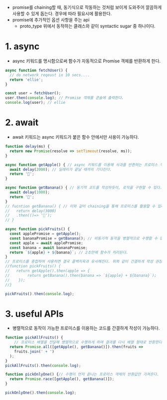 - promise를 chaining할 때, 동기식으로 작동하는 것처럼 보이게 도와주어 깔끔하게 사용할 수 있게 돕는다. 경우에 따라 필요시에 활용한다.
- promise에 추가적인 옵션 사항을 주는 api
    - proto_type 위에서 동작하는 클래스와 같이 syntactic sugar 중 하나이다.

# 1. async

- async 키워드를 명시함으로써 함수가 자동적으로 Promise 객체를 반환하게 한다.

```jsx
async function fetchUser() {
  // do network reqeust in 10 secs....
  return 'ellie';
}

const user = fetchUser();
user.then(console.log); // Promise 객체를 콘솔에 출력한다.
console.log(user); // ellie
```

# 2. await

- await 키워드는 async 키워드가 붙은 함수 안에서만 사용이 가능하다.

```jsx
function delay(ms) {
  return new Promise(resolve => setTimeout(resolve, ms));
}

async function getApple() { // async 키워드를 이용해 사과를 반환하는 프로미스 객체 반환
  await delay(2000); // 딜레이가 끝날 때까지 기다린다.
  return '🍎';
}

async function getBanana() { // 동기적 코드를 작성하듯이, 로직을 구현할 수 있다.
  await delay(1000);
  return '🍌';
}
// fucntion getBanana() { // 이와 같이 chaining을 통해 프로미스를 활용할 수 있다.
//   return delay(3000)
// 	 .then(()=> '🍌');
// }

async function pickFruits() {
  const applePromise = getApple();
  const bananaPromise = getBanana(); // 비동기적 동작을 병렬적으로 수행할 수 있다.
  const apple = await applePromise;
  const banana = await bananaPromise;
  return `${apple} + ${banana}`; // 2초만에 함수가 처리된다.
}
// 프로미스를 중첩하여 사용하면 결국 콜백지옥과 유사해진다. 위와 같이 간결하게 작성 권장
//function pickFruits() { 
//   return getApple().then(apple => {
//        return getBanana().then(banana => `${apple} + ${banana}`);
//    });
//}

pickFruits().then(console.log);
```

# 3. useful APIs

- 병렬적으로 동작이 가능한 프로미스를 이용하는 코드를 간결하게 작성이 가능하다.

```jsx
function pickAllFruits() {
	// 프로미스 배열을 전달해 병렬적으로 수행하게 하며 결과를 다시 배열 형태로 반환한다.
  return Promise.all([getApple(), getBanana()]).then(fruits =>
    fruits.join(' + ')
  );
}
pickAllFruits().then(console.log);

function pickOnlyOne() {// 수행이 먼저 끝나는 프로미스 객체의 반환값만 가져온다.
  return Promise.race([getApple(), getBanana()]);
}

pickOnlyOne().then(console.log);
```